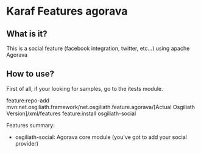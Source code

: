 # Karaf Features agorava


## What is it?

This is a social feature (facebook integration, twitter, etc...) using apache Agorava

## How to use?
First of all, if your looking for samples, go to the itests module.

feature:repo-add mvn:net.osgiliath.framework/net.osgiliath.feature.agorava/[Actual Osgiliath Version]/xml/features 
feature:install osgiliath-social

Features summary:

* osgiliath-social: Agorava core module (you've got to add your social provider)

